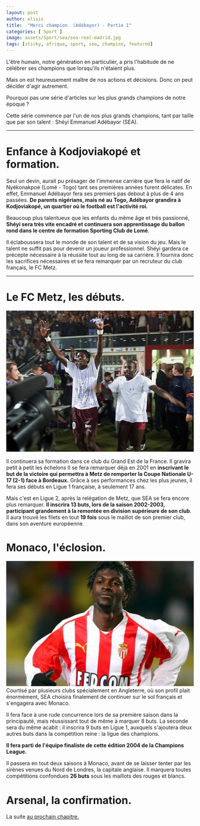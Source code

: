 ```yaml
---
layout: post
author: elisis
title:  "Merci champion. (Adébayor) - Partie 1"
categories: [ Sport ]
image: assets/Sport/sea/sea-real-madrid.jpg
tags: [sticky, afrique, sport, sea, champion, featured]
---
```



L'être humain, notre génération en particulier, a pris l'habitude de ne célébrer ses champions que lorsqu'ils n'étaient plus.

Mais on est heureusement maître de nos actions et décisions. Donc on peut décider d'agir autrement.

Pourquoi pas une série d'articles sur les plus grands champions de notre époque ?

Cette série commence par l'un de nos plus grands champions, tant par taille que par son talent : Shéyi Emmanuel Adébayor (SEA).

--- 

# Enfance à Kodjoviakopé et formation.
Seul un devin, aurait pu présager de l'immense carrière que fera le natif de Nyékonakpoè (Lomé - Togo) tant ses premières années furent délicates. En effet, Emmanuel Adébayor fera ses premiers pas debout à plus de 4 ans passées. **De parents nigérians, mais né au Togo, Adébayor grandira à Kodjoviakopé, un quartier où le football est l'activité roi.** 

Beaucoup plus talentueux que les enfants du même âge et très passionné, **Shéyi sera très vite encadré et continuera son apprentissage du ballon rond dans le centre de formation Sporting Club de Lomé**.

Il éclaboussera tout le monde de son talent et de sa vision du jeu. Mais le talent ne suffit pas pour devenir un joueur professionnel. Shéyi gardera ce précepte nécessaire à la réussite tout au long de sa carrière.
Il fournira donc les sacrifices nécessaires et se fera remarquer par un recruteur du club français, le FC Metz. 

--- 

# Le FC Metz, les débuts.
![SEA, FC Metz](/assets/Sport/sea/adebayor-metz.jpg)

Il continuera sa formation dans ce club du Grand Est de la France. Il gravira petit à petit les échelons Il se fera remarquer déjà en 2001 en **inscrivant le but de la victoire qui permettra à Metz de remporter la Coupe Nationale U-17 (2-1) face à Bordeaux.** Grâce à ses performances chez les plus jeunes, il fera ses débuts en Ligue 1 française, à seulement 17 ans. 



Mais c'est en Ligue 2, après la relégation de Metz, que SEA se fera encore plus remarquer. **Il inscrira 13 buts, lors de la saison 2002-2003, participant grandement à la remontée en division supérieure de son club**.
Il aura trouvé les filets en tout **19 fois** sous le maillot de son premier club, dans son aventure européenne.


# Monaco, l'éclosion.

![SEA, Monaco](/assets/Sport/sea/sea-monaco.webp)
Courtisé par plusieurs clubs spécialement en Angleterre, où son profil plait énormément, SEA choisira finalement de continuer sur le sol français et s'engagera avec Monaco.

Il fera face à une rude concurrence lors de sa première saison dans la principauté, mais réussissant tout de même à marquer 8 buts. 
La seconde sera du même acabit : il inscrira 9 buts en Ligue 1, auxquels s'ajoutera deux autres buts dans la compétition reine : la ligue des champions.

**Il fera parti de l'équipe finaliste de cette édition 2004 de la Champions League.**

Il passera en tout deux saisons à Monaco, avant de se laisser tenter par les sirènes venues du Nord de Londres, la capitale anglaise. Il marquera toutes compétitions confondues **26 buts** sous les maillots des rouges et blancs.

# Arsenal, la confirmation.

La suite [au prochain chapitre.](/tags.html#sea)

